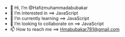 - 👋 Hi, I’m @Hafizmuhammadabubakar
- 👀 I’m interested in ==> JavaScript
- 🌱 I’m currently learning ==> JavaScript
- 💞️ I’m looking to collaborate on ==> JavaScript
- 📫 How to reach me ==> Hmabubakar781@gmail.com

<!---
Hafizmuhammadabubakar/Hafizmuhammadabubakar is a ✨ special ✨ repository because its `README.md` (this file) appears on your GitHub profile.
You can click the Preview link to take a look at your changes.
--->
